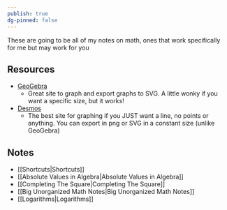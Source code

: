 ```yaml
---
publish: true
dg-pinned: false
---
```

These are going to be all of my notes on math, ones that work specifically for me but may work for you

## Resources 
- [GeoGebra](https://www.geogebra.org/calculator)
	- Great site to graph and export graphs to SVG. A little wonky if you want a specific size, but it works!
- [Desmos](https://www.desmos.com/calculator)
	- The best site for graphing if you JUST want a line, no points or anything. You can export in png or SVG in a constant size (unlike GeoGebra)

## Notes
- [[Shortcuts|Shortcuts]]
- [[Absolute Values in Algebra|Absolute Values in Algebra]]
- [[Completing The Square|Completing The Square]]
- [[Big Unorganized Math Notes|Big Unorganized Math Notes]]
- [[Logarithms|Logarithms]]



